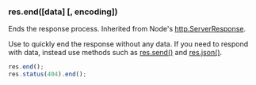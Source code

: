<h3 id='res.end'>res.end([data] [, encoding])</h3>

Ends the response process. Inherited from Node's [http.ServerResponse](http://nodejs.org/api/http.html#http_response_end_data_encoding).

Use to quickly end the response without any data.
If you need to respond with data, instead use methods such as [res.send()](#res.send) and [res.json()](#res.json).

```js
res.end();
res.status(404).end();
```
